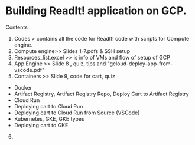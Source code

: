 Building ReadIt! application on GCP. 
=====================================================================
Contents : 

1. Codes > contains all the code for ReadIt! code with scripts for Compute engine.
2. Compute engine>> Slides 1-7.pdfs & SSH setup 
3. Resources_list.excel >> is info of VMs and flow of setup of GCP
4. App Engine >> Slide 8 , quiz, tips and "gcloud-deploy-app-from-vscode.pdf"
5. Containers >> Slide 9, code for cart, quiz
  * Docker
  * Artifact Registry, Artifact Registry Repo, Deploy Cart to Artifact Registry
  * Cloud Run
  * Deploying cart to Cloud Run
  * Deploying cart to Cloud Run from Source (VSCode)
  * Kubernetes, GKE, GKE types
  * Deploying cart to GKE

6. 
         
         
